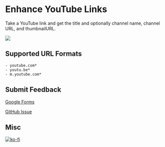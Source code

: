 # Enhance YouTube Links
Take a YouTube link and get the title and optionally channel name, channel URL, and thumbnailURL.

![](https://github.com/Git-Sum/obsidian-enhance-youtube-links/blob/main/example.gif)


## Supported URL Formats
```
- youtube.com*
- youtu.be*
- m.youtube.com*
```
## Submit Feedback
[Google Forms](https://forms.gle/RZmeT9Ju1mDQ6vK47)

[GitHub Issue](https://github.com/Git-Sum/obsidian-enhance-youtube-links/issues/new/choose)

## Misc
[![ko-fi](https://ko-fi.com/img/githubbutton_sm.svg)](https://ko-fi.com/V7V7QZED2)
